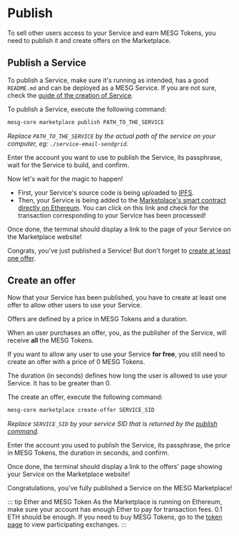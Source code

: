# Publish

To sell other users access to your Service and earn MESG Tokens, you need to publish it and create offers on the Marketplace.

## Publish a Service

To publish a Service, make sure it's running as intended, has a good `README.md` and can be deployed as a MESG Service. If you are not sure, check the [guide of the creation of Service](../service/README.md).

To publish a Service, execute the following command:

```bash
mesg-core marketplace publish PATH_TO_THE_SERVICE
```

*Replace `PATH_TO_THE_SERVICE` by the actual path of the service on your computer, eg: `./service-email-sendgrid`.*

Enter the account you want to use to publish the Service, its passphrase, wait for the Service to build, and confirm.

Now let's wait for the magic to happen!
- First, your Service's source code is being uploaded to [IPFS](https://ipfs.io/).
- Then, your Service is being added to the [Marketplace's smart contract directly on Ethereum](https://etherscan.io/address/0x0c6e8d0ec4770fda8a56cd912392d2ff14822952). You can click on this link and check for the transaction corresponding to your Service has been processed!

Once done, the terminal should display a link to the page of your Service on the Marketplace website!

Congrats, you've just published a Service! But don't forget to [create at least one offer](#create-an-offer).

## Create an offer

Now that your Service has been published, you have to create at least one offer to allow other users to use your Service.

Offers are defined by a price in MESG Tokens and a duration.

When an user purchases an offer, you, as the publisher of the Service, will receive **all** the MESG Tokens.

If you want to allow any user to use your Service **for free**, you still need to create an offer with a price of 0 MESG Tokens.

The duration (in seconds) defines how long the user is allowed to use your Service. It has to be greater than 0.

The create an offer, execute the following command:

```bash
mesg-core marketplace create-offer SERVICE_SID
```

*Replace `SERVICE_SID` by your service SID that is returned by the [publish command](#publish-a-service).*

Enter the account you used to publish the Service, its passphrase, the price in MESG Tokens, the duration in seconds, and confirm.

Once done, the terminal should display a link to the offers' page showing your Service on the Marketplace website!

Congratulations, you've fully published a Service on the MESG Marketplace!

::: tip Ether and MESG Token
As the Marketplace is running on Ethereum, make sure your account has enough Ether to pay for transaction fees. 0.1 ETH should be enough. If you need to buy MESG Tokens, go to the [token page](https://mesg.com/token/) to view participating exchanges.
:::
